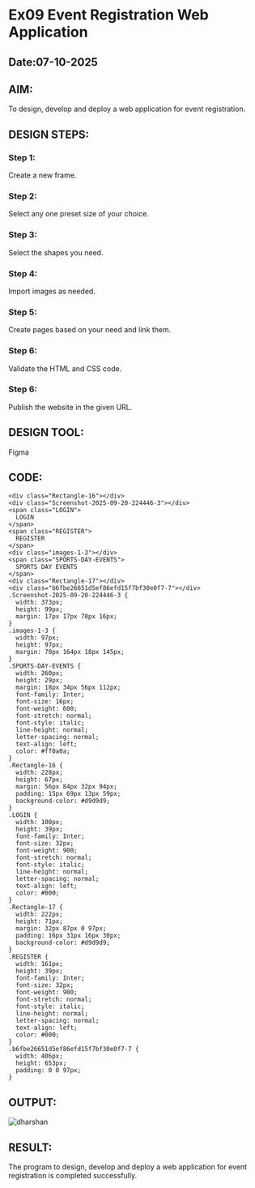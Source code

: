 # Ex09 Event Registration Web Application
## Date:07-10-2025

## AIM:
To design, develop and deploy a web application for event registration.

## DESIGN STEPS:

### Step 1:
Create a new frame.

### Step 2:
Select any one preset size of your choice.

### Step 3:
Select the shapes you need.

### Step 4:
Import images as needed.

### Step 5:
Create pages based on your need and link them.

### Step 6:

Validate the HTML and CSS code.

### Step 6:

Publish the website in the given URL.

## DESIGN TOOL:
Figma

## CODE:
```
<div class="Rectangle-16"></div>
<div class="Screenshot-2025-09-20-224446-3"></div>
<span class="LOGIN">
  LOGIN
</span>
<span class="REGISTER">
  REGISTER
</span>
<div class="images-1-3"></div>
<span class="SPORTS-DAY-EVENTS">
  SPORTS DAY EVENTS
</span>
<div class="Rectangle-17"></div>
<div class="b6fbe26651d5ef86efd15f7bf30e0f7-7"></div>
.Screenshot-2025-09-20-224446-3 {
  width: 373px;
  height: 99px;
  margin: 17px 17px 70px 16px;
}
.images-1-3 {
  width: 97px;
  height: 97px;
  margin: 70px 164px 18px 145px;
}
.SPORTS-DAY-EVENTS {
  width: 260px;
  height: 29px;
  margin: 18px 34px 56px 112px;
  font-family: Inter;
  font-size: 16px;
  font-weight: 600;
  font-stretch: normal;
  font-style: italic;
  line-height: normal;
  letter-spacing: normal;
  text-align: left;
  color: #ff0a0a;
}
.Rectangle-16 {
  width: 228px;
  height: 67px;
  margin: 56px 84px 32px 94px;
  padding: 15px 69px 13px 59px;
  background-color: #d9d9d9;
}
.LOGIN {
  width: 100px;
  height: 39px;
  font-family: Inter;
  font-size: 32px;
  font-weight: 900;
  font-stretch: normal;
  font-style: italic;
  line-height: normal;
  letter-spacing: normal;
  text-align: left;
  color: #000;
}
.Rectangle-17 {
  width: 222px;
  height: 71px;
  margin: 32px 87px 0 97px;
  padding: 16px 31px 16px 30px;
  background-color: #d9d9d9;
}
.REGISTER {
  width: 161px;
  height: 39px;
  font-family: Inter;
  font-size: 32px;
  font-weight: 900;
  font-stretch: normal;
  font-style: italic;
  line-height: normal;
  letter-spacing: normal;
  text-align: left;
  color: #000;
}
.b6fbe26651d5ef86efd15f7bf30e0f7-7 {
  width: 406px;
  height: 653px;
  padding: 0 0 97px;
}
```


## OUTPUT:
![dharshan](https://github.com/user-attachments/assets/f1f13ff8-3dae-4cbc-9283-1f96a31ef26a)



## RESULT:
The program to design, develop and deploy a web application for event registration is completed successfully.
